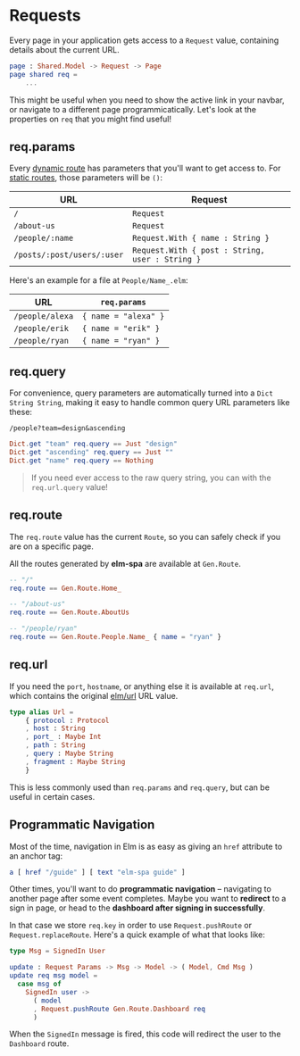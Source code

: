 # Requests

Every page in your application gets access to a `Request` value, containing details about the current URL.

```elm
page : Shared.Model -> Request -> Page
page shared req =
    ...
```

This might be useful when you need to show the active link in your navbar, or navigate to a different page programmicatically. Let's look at the properties on `req` that you might find useful!

## req.params

Every [dynamic route](/docs/routing#dynamic-routes) has parameters that you'll want to get access to. For [static routes](/docs/routing@static-routes), those parameters will be `()`:

URL | Request
 --- | ---
`/` | `Request`
`/about-us` | `Request`
`/people/:name` | `Request.With { name : String }`
`/posts/:post/users/:user` | `Request.With { post : String, user : String }`

Here's an example for a file at `People/Name_.elm`:

URL | `req.params`
--- | ---
`/people/alexa` | `{ name = "alexa" }`
`/people/erik` | `{ name = "erik" }`
`/people/ryan` | `{ name = "ryan" }`

## req.query

For convenience, query parameters are automatically turned into a `Dict String String`, making it easy to handle common query URL parameters like these:

```
/people?team=design&ascending
```

```elm
Dict.get "team" req.query == Just "design"
Dict.get "ascending" req.query == Just ""
Dict.get "name" req.query == Nothing
```

> If you need ever access to the raw query string, you can with the `req.url.query` value!

## req.route

The `req.route` value has the current `Route`, so you can safely check if you are on a specific page.

All the routes generated by __elm-spa__ are available at `Gen.Route`.

```elm
-- "/"
req.route == Gen.Route.Home_

-- "/about-us"
req.route == Gen.Route.AboutUs

-- "/people/ryan"
req.route == Gen.Route.People.Name_ { name = "ryan" }
```

## req.url

If you need the `port`, `hostname`, or anything else it is available at `req.url`, which contains the original [elm/url](https://package.elm-lang.org/packages/elm/url/latest/Url) URL value.

```elm
type alias Url =
    { protocol : Protocol
    , host : String
    , port_ : Maybe Int
    , path : String
    , query : Maybe String
    , fragment : Maybe String
    }
```

This is less commonly used than `req.params` and `req.query`, but can be useful in certain cases.

## Programmatic Navigation

Most of the time, navigation in Elm is as easy as giving an `href` attribute to an anchor tag:

```elm
a [ href "/guide" ] [ text "elm-spa guide" ]
```

Other times, you'll want to do __programmatic navigation__ – navigating to another page after some event completes. Maybe you want to __redirect__ to a sign in page, or head to the __dashboard after signing in successfully__.

In that case we store `req.key` in order to use `Request.pushRoute` or `Request.replaceRoute`. Here's a quick example of what that looks like:

```elm
type Msg = SignedIn User

update : Request Params -> Msg -> Model -> ( Model, Cmd Msg )
update req msg model =
  case msg of
    SignedIn user ->
      ( model
      , Request.pushRoute Gen.Route.Dashboard req
      )
```

When the `SignedIn` message is fired, this code will redirect the user to the `Dashboard` route.

